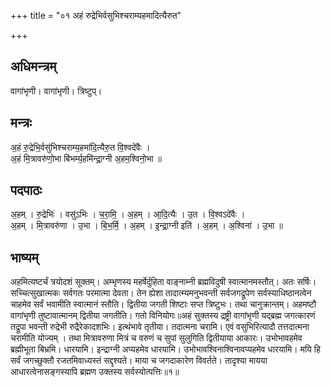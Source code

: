 +++
title = "०१ अहं रुद्रेभिर्वसुभिश्चराम्यहमादित्यैरुत"

+++
## अधिमन्त्रम्
वागांभृणी। वागांभृणी। त्रिष्टुप्।

## मन्त्रः
अ॒हं रु॒द्रेभि॒र्वसु॑भिश्चराम्य॒हमा॑दि॒त्यैरु॒त वि॒श्वदे॑वैः ।  
अ॒हं मि॒त्रावरु॑णो॒भा बि॑भर्म्य॒हमि॑न्द्रा॒ग्नी अ॒हम॒श्विनो॒भा ॥

## पदपाठः
अ॒हम् । रु॒द्रेभिः॑ । वसु॑ऽभिः । च॒रा॒मि॒ । अ॒हम् । आ॒दि॒त्यैः । उ॒त । वि॒श्वऽदे॑वैः ।  
अ॒हम् । मि॒त्रावरु॑णा । उ॒भा । बि॒भ॒र्मि॒ । अ॒हम् । इ॒न्द्रा॒ग्नी इति॑ । अ॒हम् । अ॒श्विना॑ । उ॒भा ॥

## भाष्यम्
अहमित्यष्टर्चं त्रयोदशं सूक्तम्। अम्भृणस्य महर्षेर्दुहिता वाङ्नाम्नी ब्रह्मविदुषी स्वात्मानमस्तौत्। अतः सर्षिः। सच्चित्सुखात्मकः सर्वगतः परमात्मा देवता। तेन ह्येशा तादात्म्यमनुभवन्ती सर्वजगद्रूपेण सर्वस्याधिष्ठानत्वेन चाहमेव सर्वं भवामीति स्वात्मानं स्तौति। द्वितीया जगती शिष्टाः सप्त त्रिष्टुभः। तथा चानुक्रान्तम्। अहमष्टौ वागांभृणी तुष्टावात्मानम् द्वितीया जगतीति। गतो विनियोगः॥अहं सुक्तस्य द्रष्ट्री वागांभृणी यद्ब्रह्म जगत्कारणं तद्रूपा भवन्ती रुद्रेभी रुद्रैरेकादशभिः। इत्थंभावे तृतीया। तदात्मना चरामि। एवं वसुभिरित्यादौ तत्तदात्मना चरामीति योज्यम् । तथा मित्रावरुणा मित्रं च वरुणं च सुपां सुलुगिति द्वितीयाया आकारः। उभोभावहमेव ब्रह्मीभूता बिभ्रमि। धारयामि। इन्द्राग्नी अप्यहमेव धारयामि। उभोभावश्विनाश्विनावप्यहमेव धारयामि। मयि हि सर्वं जगच्छुक्तौ रजतमिवाध्यस्तं सद्दृश्यते। माया च जगदाकारेण विवर्तते। तादृश्या मायया आधारत्वेनासङ्गस्यापि ब्रह्मण उक्तस्य सर्वस्योत्पत्तिः॥१॥